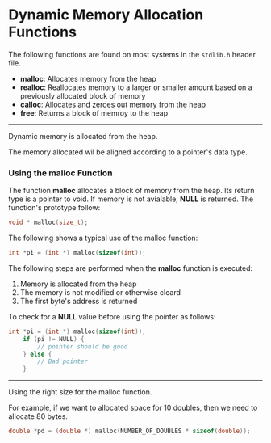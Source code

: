 # Dynamic Memory Allocation Functions

The following functions are found on most systems in the `stdlib.h` header file.

- **malloc**: Allocates memory from the heap
- **realloc**: Reallocates memory to a larger or smaller amount based on a previously allocated block of memory
- **calloc**: Allocates and zeroes out memory from the heap
- **free**: Returns a block of memroy to the heap

----------

Dynamic memory is allocated from the heap.

The memory allocated wil be aligned according to a pointer's data type.

### Using the malloc Function

The function **malloc** allocates a block of memory from the heap. Its return type is a pointer to void. If memory is not avialable, **NULL** is returned. The function's prototype follow:

```c
void * malloc(size_t);
```

The following shows a typical use of the malloc function:

```c
int *pi = (int *) malloc(sizeof(int));
```

The following steps are performed when the **malloc** function is executed:

1. Memory is allocated from the heap
2. The memory is not modified or otherwise cleard
3. The first byte's address is returned

To check for a **NULL** value before using the pointer as follows:

```c
int *pi = (int *) malloc(sizeof(int));
    if (pi != NULL) {
        // pointer should be good
    } else {
        // Bad pointer
    }
```

----------

Using the right size for the malloc function. 

For example, if we want to allocated space for 10 doubles, then we need to allocate 80 bytes. 

```c
double *pd = (double *) malloc(NUMBER_OF_DOUBLES * sizeof(double));
```